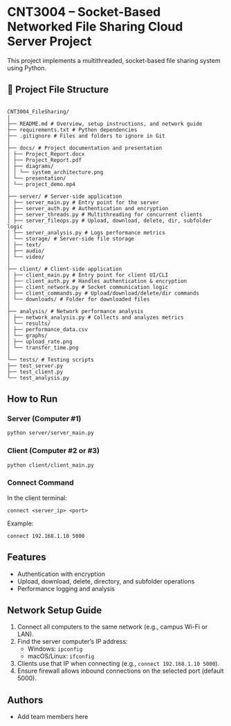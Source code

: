 # CNT3004 – Socket-Based Networked File Sharing Cloud Server Project

This project implements a multithreaded, socket-based file sharing system using Python.

## 📁 Project File Structure

<code>
CNT3004_FileSharing/
│
├── README.md # Overview, setup instructions, and network guide
├── requirements.txt # Python dependencies
├── .gitignore # Files and folders to ignore in Git
│
├── docs/ # Project documentation and presentation
│ ├── Project_Report.docx
│ ├── Project_Report.pdf
│ ├── diagrams/
│ │ └── system_architecture.png
│ └── presentation/
│ └── project_demo.mp4
│
├── server/ # Server-side application
│ ├── server_main.py # Entry point for the server
│ ├── server_auth.py # Authentication and encryption
│ ├── server_threads.py # Multithreading for concurrent clients
│ ├── server_fileops.py # Upload, download, delete, dir, subfolder logic
│ ├── server_analysis.py # Logs performance metrics
│ └── storage/ # Server-side file storage
│ ├── text/
│ ├── audio/
│ └── video/
│
├── client/ # Client-side application
│ ├── client_main.py # Entry point for client UI/CLI
│ ├── client_auth.py # Handles authentication & encryption
│ ├── client_network.py # Socket communication logic
│ ├── client_commands.py # Upload/download/delete/dir commands
│ └── downloads/ # Folder for downloaded files
│
├── analysis/ # Network performance analysis
│ ├── network_analysis.py # Collects and analyzes metrics
│ └── results/
│ ├── performance_data.csv
│ └── graphs/
│ ├── upload_rate.png
│ └── transfer_time.png
│
└── tests/ # Testing scripts
├── test_server.py
├── test_client.py
└── test_analysis.py
</code>

## How to Run

### Server (Computer #1)
```bash
python server/server_main.py
```

### Client (Computer #2 or #3)
```bash
python client/client_main.py
```

### Connect Command
In the client terminal:
```
connect <server_ip> <port>
```
Example:
```
connect 192.168.1.10 5000
```

## Features
- Authentication with encryption
- Upload, download, delete, directory, and subfolder operations
- Performance logging and analysis

## Network Setup Guide
1. Connect all computers to the same network (e.g., campus Wi-Fi or LAN).
2. Find the server computer’s IP address:
   - Windows: `ipconfig`
   - macOS/Linux: `ifconfig`
3. Clients use that IP when connecting (e.g., `connect 192.168.1.10 5000`).
4. Ensure firewall allows inbound connections on the selected port (default 5000).

## Authors
- Add team members here
